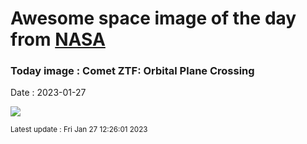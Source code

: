 
# Awesome space image of the day from [NASA](https://api.nasa.gov/)

### Today image : Comet ZTF: Orbital Plane Crossing
Date : 2023-01-27

![](https://apod.nasa.gov/apod/image/2301/C2022E3ZTF_2023_01_23_054036PST_DEBartlett1024.jpg)

<small>Latest update : Fri Jan 27 12:26:01 2023</small>
        